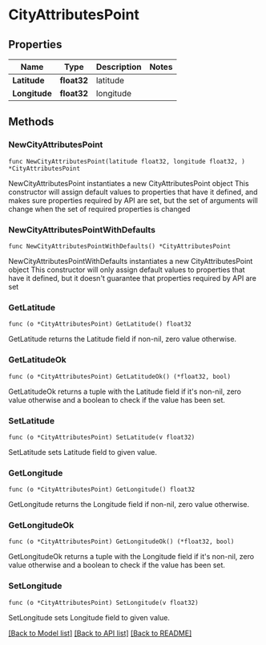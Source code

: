 # CityAttributesPoint

## Properties

Name | Type | Description | Notes
------------ | ------------- | ------------- | -------------
**Latitude** | **float32** | latitude | 
**Longitude** | **float32** | longitude | 

## Methods

### NewCityAttributesPoint

`func NewCityAttributesPoint(latitude float32, longitude float32, ) *CityAttributesPoint`

NewCityAttributesPoint instantiates a new CityAttributesPoint object
This constructor will assign default values to properties that have it defined,
and makes sure properties required by API are set, but the set of arguments
will change when the set of required properties is changed

### NewCityAttributesPointWithDefaults

`func NewCityAttributesPointWithDefaults() *CityAttributesPoint`

NewCityAttributesPointWithDefaults instantiates a new CityAttributesPoint object
This constructor will only assign default values to properties that have it defined,
but it doesn't guarantee that properties required by API are set

### GetLatitude

`func (o *CityAttributesPoint) GetLatitude() float32`

GetLatitude returns the Latitude field if non-nil, zero value otherwise.

### GetLatitudeOk

`func (o *CityAttributesPoint) GetLatitudeOk() (*float32, bool)`

GetLatitudeOk returns a tuple with the Latitude field if it's non-nil, zero value otherwise
and a boolean to check if the value has been set.

### SetLatitude

`func (o *CityAttributesPoint) SetLatitude(v float32)`

SetLatitude sets Latitude field to given value.


### GetLongitude

`func (o *CityAttributesPoint) GetLongitude() float32`

GetLongitude returns the Longitude field if non-nil, zero value otherwise.

### GetLongitudeOk

`func (o *CityAttributesPoint) GetLongitudeOk() (*float32, bool)`

GetLongitudeOk returns a tuple with the Longitude field if it's non-nil, zero value otherwise
and a boolean to check if the value has been set.

### SetLongitude

`func (o *CityAttributesPoint) SetLongitude(v float32)`

SetLongitude sets Longitude field to given value.



[[Back to Model list]](../README.md#documentation-for-models) [[Back to API list]](../README.md#documentation-for-api-endpoints) [[Back to README]](../README.md)


